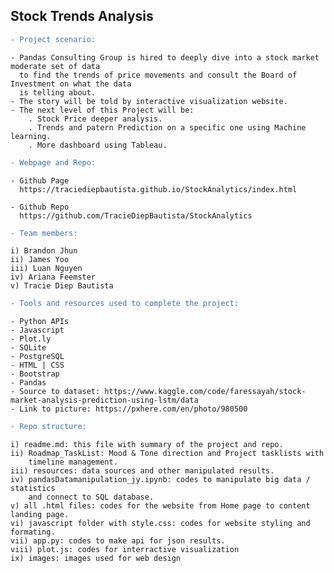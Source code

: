 ## Stock Trends Analysis


```diff
- Project scenario:
```

    - Pandas Consulting Group is hired to deeply dive into a stock market moderate set of data 
      to find the trends of price movements and consult the Board of Investment on what the data 
      is telling about. 
    - The story will be told by interactive visualization website.
    - The next level of this Project will be: 
        . Stock Price deeper analysis.
        . Trends and patern Prediction on a specific one using Machine learning. 
        . More dashboard using Tableau.

```diff
- Webpage and Repo:
```
    - Github Page
      https://traciediepbautista.github.io/StockAnalytics/index.html

    - Github Repo
      https://github.com/TracieDiepBautista/StockAnalytics


```diff
- Team members:
```

    i) Brandon Jhun
    ii) James Yoo
    iii) Luan Nguyen
    iv) Ariana Feemster
    v) Tracie Diep Bautista
    
```diff
- Tools and resources used to complete the project:
```

    - Python APIs
    - Javascript
    - Plot.ly 
    - SQLite
    - PostgreSQL 
    - HTML | CSS
    - Bootstrap
    - Pandas
    - Source to dataset: https://www.kaggle.com/code/faressayah/stock-market-analysis-prediction-using-lstm/data
    - Link to picture: https://pxhere.com/en/photo/980500
    
    
```diff
- Repo structure: 
```


    i) readme.md: this file with summary of the project and repo.
    ii) Roadmap_TaskList: Mood & Tone direction and Project tasklists with 
        timeline management.
    iii) resources: data sources and other manipulated results.
    iv) pandasDatamanipulation_jy.ipynb: codes to manipulate big data / statistics 
        and connect to SQL database.
    v) all .html files: codes for the website from Home page to content landing page.
    vi) javascript folder with style.css: codes for website styling and formating.
    vii) app.py: codes to make api for json results.
    viii) plot.js: codes for interractive visualization
    ix) images: images used for web design
    
    
